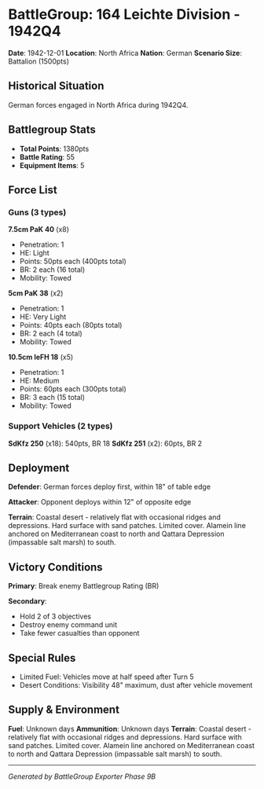# BattleGroup: 164 Leichte Division - 1942Q4

**Date**: 1942-12-01
**Location**: North Africa
**Nation**: German
**Scenario Size**: Battalion (1500pts)

## Historical Situation

German forces engaged in North Africa during 1942Q4.

## Battlegroup Stats

- **Total Points**: 1380pts
- **Battle Rating**: 55
- **Equipment Items**: 5

## Force List

### Guns (3 types)

**7.5cm PaK 40** (x8)
- Penetration: 1
- HE: Light
- Points: 50pts each (400pts total)
- BR: 2 each (16 total)
- Mobility: Towed

**5cm PaK 38** (x2)
- Penetration: 1
- HE: Very Light
- Points: 40pts each (80pts total)
- BR: 2 each (4 total)
- Mobility: Towed

**10.5cm leFH 18** (x5)
- Penetration: 1
- HE: Medium
- Points: 60pts each (300pts total)
- BR: 3 each (15 total)
- Mobility: Towed

### Support Vehicles (2 types)

**SdKfz 250** (x18): 540pts, BR 18
**SdKfz 251** (x2): 60pts, BR 2

## Deployment

**Defender**: German forces deploy first, within 18" of table edge

**Attacker**: Opponent deploys within 12" of opposite edge

**Terrain**: Coastal desert - relatively flat with occasional ridges and depressions. Hard surface with sand patches. Limited cover. Alamein line anchored on Mediterranean coast to north and Qattara Depression (impassable salt marsh) to south.

## Victory Conditions

**Primary**: Break enemy Battlegroup Rating (BR)

**Secondary**:
- Hold 2 of 3 objectives
- Destroy enemy command unit
- Take fewer casualties than opponent

## Special Rules

- Limited Fuel: Vehicles move at half speed after Turn 5
- Desert Conditions: Visibility 48" maximum, dust after vehicle movement

## Supply & Environment

**Fuel**: Unknown days
**Ammunition**: Unknown days
**Terrain**: Coastal desert - relatively flat with occasional ridges and depressions. Hard surface with sand patches. Limited cover. Alamein line anchored on Mediterranean coast to north and Qattara Depression (impassable salt marsh) to south.

---

*Generated by BattleGroup Exporter Phase 9B*
